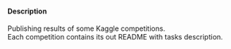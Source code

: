 #### Description

Publishing results of some Kaggle competitions.  
Each competition contains its out README with tasks description.